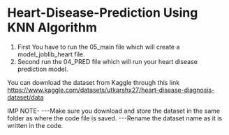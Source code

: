 # Heart-Disease-Prediction Using KNN Algorithm

1. First You have to run the 05_main file which will create a model_joblib_heart file.
2. Second run the 04_PRED file which will run your heart disease prediction model.


You can download the dataset from Kaggle through this link https://www.kaggle.com/datasets/utkarshx27/heart-disease-diagnosis-dataset/data


IMP NOTE- 
---Make sure you download and store the dataset in the same folder as where the code file is saved.
---Rename the dataset name as it is written in the code.
